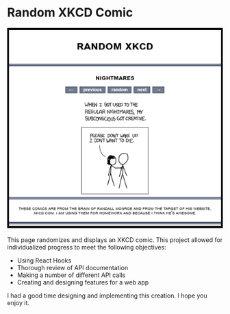 # Random XKCD Comic

<img src="./src/images/SmallRandomXKCD.png">

This page randomizes and displays an XKCD comic. This project allowed for individualized progress to meet the following objectives:

<ul>
  <li> Using React Hooks </li>
  <li> Thorough review of API documentation </li>
  <li> Making a number of different API calls </li>
  <li> Creating and designing features for a web app </li>
</ul>

I had a good time designing and implementing this creation. I hope you enjoy it.
